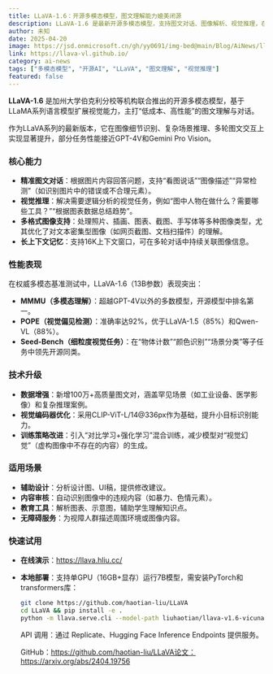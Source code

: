 ```yaml
---
title: LLaVA-1.6：开源多模态模型，图文理解能力媲美闭源
description: LLaVA-1.6 是最新开源多模态模型，支持图文对话、图像解析、视觉推理，在多项基准测试中超越同类开源模型。
author: 未知
date: 2025-04-20
image: https://jsd.onmicrosoft.cn/gh/yy0691/img-bed@main/Blog/AiNews/llava16.jpg
link: https://llava-vl.github.io/
category: ai-news
tags: ["多模态模型", "开源AI", "LLaVA", "图文理解", "视觉推理"]
featured: false
---
```


**LLaVA-1.6** 是加州大学伯克利分校等机构联合推出的开源多模态模型，基于LLaMA系列语言模型扩展视觉能力，主打“低成本、高性能”的图文理解与对话。

作为LLaVA系列的最新版本，它在图像细节识别、复杂场景推理、多轮图文交互上实现显著提升，部分任务性能接近GPT-4V和Gemini Pro Vision。


### 核心能力
- **精准图文对话**：根据图片内容回答问题，支持“看图说话”“图像描述”“异常检测”（如识别图片中的错误或不合理元素）。
- **视觉推理**：解决需要逻辑分析的视觉任务，例如“图中人物在做什么？需要哪些工具？”“根据图表数据总结趋势”。
- **多格式图像支持**：处理照片、插画、图表、截图、手写体等多种图像类型，尤其优化了对文本密集型图像（如网页截图、文档扫描件）的理解。
- **长上下文记忆**：支持16K上下文窗口，可在多轮对话中持续关联图像信息。


### 性能表现
在权威多模态基准测试中，LLaVA-1.6（13B参数）表现突出：
- **MMMU（多模态理解）**：超越GPT-4V以外的多数模型，开源模型中排名第一。
- **POPE（视觉偏见检测）**：准确率达92%，优于LLaVA-1.5（85%）和Qwen-VL（88%）。
- **Seed-Bench（细粒度视觉任务）**：在“物体计数”“颜色识别”“场景分类”等子任务中领先开源同类。


### 技术升级
- **数据增强**：新增100万+高质量图文对，涵盖罕见场景（如工业设备、医学影像）和复杂推理案例。
- **视觉编码器优化**：采用CLIP-ViT-L/14@336px作为基础，提升小目标识别能力。
- **训练策略改进**：引入“对比学习+强化学习”混合训练，减少模型对“视觉幻觉”（虚构图像中不存在的内容）的生成。


### 适用场景
- **辅助设计**：分析设计图、UI稿，提供修改建议。
- **内容审核**：自动识别图像中的违规内容（如暴力、色情元素）。
- **教育工具**：解析图表、示意图，辅助学生理解知识点。
- **无障碍服务**：为视障人群描述周围环境或图像内容。


### 快速试用
- **在线演示**：https://llava.hliu.cc/
- **本地部署**：支持单GPU（16GB+显存）运行7B模型，需安装PyTorch和transformers库：
  ```bash
  git clone https://github.com/haotian-liu/LLaVA
  cd LLaVA && pip install -e .
  python -m llava.serve.cli --model-path liuhaotian/llava-v1.6-vicuna-13b
  ```

  API 调用：通过 Replicate、Hugging Face Inference Endpoints 提供服务。

  GitHub：https://github.com/haotian-liu/LLaVA论文：https://arxiv.org/abs/2404.19756